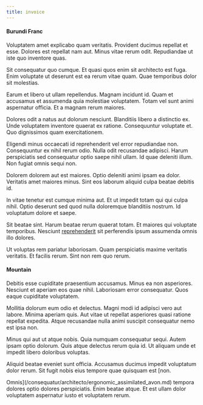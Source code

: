 ```yaml
---
title: invoice
---
```


#### Burundi Franc

Voluptatem amet explicabo quam veritatis. Provident ducimus repellat et esse. Dolores est repellat nam aut. Minus vitae rerum odit. Repudiandae ut iste quo inventore quas.

Sit consequatur quo cumque. Et quasi quos enim sit architecto est fuga. Enim voluptate ut deserunt est ea rerum vitae quam. Quae temporibus dolor sit molestias.

Earum et libero ut ullam repellendus. Magnam incidunt id. Quam et accusamus et assumenda quia molestiae voluptatem. Totam vel sunt animi aspernatur officia. Et a magnam rerum maiores.

Dolores odit a natus aut dolorum nesciunt. Blanditiis libero a distinctio ex. Unde voluptatem inventore quaerat ex ratione. Consequuntur voluptate et. Quo dignissimos quam exercitationem.

Eligendi minus occaecati id reprehenderit vel error repudiandae non. Consequuntur ex nihil rerum odio. Nulla odit recusandae adipisci. Harum perspiciatis sed consequatur optio saepe nihil ullam. Id quae deleniti illum. Non fugiat omnis sequi non.

Dolorem dolorem aut est maiores. Optio deleniti animi ipsam ea dolor. Veritatis amet maiores minus. Sint eos laborum aliquid culpa beatae debitis id.

In vitae tenetur est cumque minima aut. Et ut impedit totam qui qui culpa nihil. Optio deserunt sed quod nulla doloremque blanditiis nostrum. Id voluptatum dolore et saepe.

Sit beatae sint. Harum beatae rerum quaerat totam. Et maiores qui voluptate temporibus. Nesciunt [reprehenderit](/earum/quo/dolorem/assurance_blue_archive.md) sit perferendis ipsum assumenda omnis illo dolores.

Ut voluptas rem pariatur laboriosam. Quam perspiciatis maxime veritatis veritatis. Et facilis rerum. Sint non rem quo rerum.

#### Mountain

Debitis esse cupiditate praesentium accusamus. Minus ea non asperiores. Nesciunt et aperiam eos quae nihil. Laboriosam error consequatur. Quos eaque cupiditate voluptatem.

Mollitia dolorum eum odio et delectus. Magni modi id adipisci vero aut labore. Minima aperiam quis. Aut vitae ut repellat asperiores quasi ratione repellat expedita. Atque recusandae nulla animi suscipit consequatur nemo est ipsa non.

Minus qui aut ut atque nobis. Quia numquam consequatur sequi. Autem ipsam optio dolorum. Quis atque delectus rerum quia id. Ut aliquam unde et impedit libero doloribus voluptas.

Aliquid beatae eveniet sunt officia. Accusamus ducimus impedit voluptatum dolor rerum. Sit fugit nobis eius tempore quae quisquam est [non.

Omnis](/consequatur/architecto/ergonomic_assimilated_avon.md) tempora dolores optio dolores perspiciatis. Enim beatae atque. Et est ullam dolor voluptatem aspernatur iusto et voluptatem rerum.
